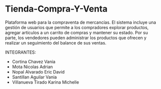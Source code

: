 # Tienda-Compra-Y-Venta
Plataforma web para la compraventa de mercancías. El sistema incluye una gestión de usuarios que permite a los compradores explorar productos, agregar artículos a un carrito de compras y mantener su estado. Por su parte, los vendedores pueden administrar los productos que ofrecen y realizar un seguimiento del balance de sus ventas.

INTEGRANTES: 
- Cortina Chavez Vania
- Mota Nicolas Adrian
- Nopal Alvarado Eric David
- Santillan Aguilar Vania
- Villanueva Tirado Karina Michelle 
